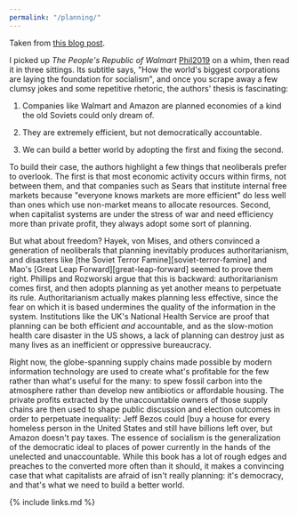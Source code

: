 ```yaml
---
permalink: "/planning/"
---
```


Taken from [this blog post](http://third-bit.com/2019/04/22/already-mostly-there.html).

I picked up *The People's Republic of Walmart* [Phil2019](BIB) on a whim,
then read it in three sittings.
Its subtitle says, "How the world's biggest corporations are laying the foundation for socialism",
and once you scrape away a few clumsy jokes and some repetitive rhetoric,
the authors' thesis is fascinating:

1.  Companies like Walmart and Amazon are planned economies of a kind the old Soviets could only dream of.

2.  They are extremely efficient, but not democratically accountable.

3.  We can build a better world by adopting the first and fixing the second.

To build their case,
the authors highlight a few things that neoliberals prefer to overlook.
The first is that most economic activity occurs within firms,
not between them,
and that companies such as Sears
that institute internal free markets because "everyone knows markets are more efficient"
do less well than ones which use non-market means to allocate resources.
Second,
when capitalist systems are under the stress of war and need efficiency more than private profit,
they always adopt some sort of planning.

But what about freedom?
Hayek, von Mises, and others convinced a generation of neoliberals that planning inevitably produces authoritarianism,
and disasters like [the Soviet Terror Famine][soviet-terror-famine]
and Mao's [Great Leap Forward][great-leap-forward] seemed to prove them right.
Phillips and Rozworski argue that this is backward:
authoritarianism comes first,
and then adopts planning as yet another means to perpetuate its rule.
Authoritarianism actually makes planning less effective,
since the fear on which it is based undermines the quality of the information in the system.
Institutions like the UK's National Health Service are proof that planning can be both efficient *and* accountable,
and as the slow-motion health care disaster in the US shows,
a lack of planning can destroy just as many lives as an inefficient or oppressive bureaucracy.

Right now,
the globe-spanning supply chains made possible by modern information technology
are used to create what's profitable for the few rather than what's useful for the many:
to spew fossil carbon into the atmosphere rather than develop new antibiotics or affordable housing.
The private profits extracted by the unaccountable owners of those supply chains
are then used to shape public discussion and election outcomes in order to perpetuate inequality:
Jeff Bezos could [buy a house for every homeless person in the United States and still have billions left over,
but Amazon doesn't pay taxes.
The essence of socialism is the generalization of the democratic ideal
to places of power currently in the hands of the unelected and unaccountable.
While this book has a lot of rough edges and preaches to the converted more often than it should,
it makes a convincing case that what capitalists are afraid of isn't really planning:
it's democracy,
and that's what we need to build a better world.

{% include links.md %}
